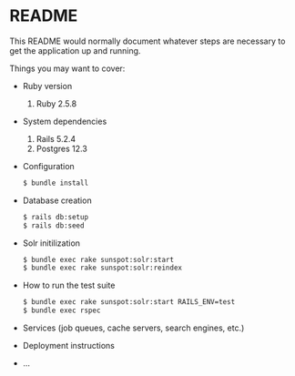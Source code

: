 # README

This README would normally document whatever steps are necessary to get the
application up and running.

Things you may want to cover:

* Ruby version
  1. Ruby 2.5.8

* System dependencies
  1. Rails 5.2.4
  2. Postgres 12.3

* Configuration
  ```bash
  $ bundle install
  ```

* Database creation
  ```bash
  $ rails db:setup
  $ rails db:seed
  ```

* Solr initilization
   ```bash
  $ bundle exec rake sunspot:solr:start
  $ bundle exec rake sunspot:solr:reindex
  ```
* How to run the test suite
  ```bash
  $ bundle exec rake sunspot:solr:start RAILS_ENV=test
  $ bundle exec rspec
  ```

* Services (job queues, cache servers, search engines, etc.)

* Deployment instructions

* ...
